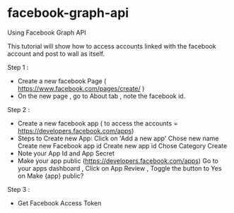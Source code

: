 # facebook-graph-api
Using Facebook Graph API

This tutorial will show how to access accounts linked with the facebook account and post to wall as itself.

Step 1 : 
   * Create a new facebook Page ( https://www.facebook.com/pages/create/ ) 
   * On the new page , go to About tab , note the facebook id.

Step 2 : 
   * Create a new facebook app ( to access the accounts = https://developers.facebook.com/apps) 
   * Steps to Create new App:
        Click on 'Add a new app'
        Chose new name
        Create new Facebook app id
        Create new app id
        Chose Category
        Create
   * Note your App Id and App Secret
   * Make your app public (https://developers.facebook.com/apps)
        Go to your apps dashboard , Click on App Review , Toggle the button to Yes on Make {app} public?

Step 3 :
   * Get Facebook Access Token
   
  
